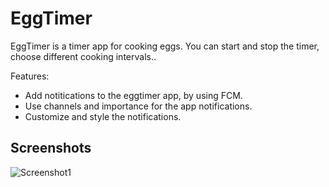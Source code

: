 EggTimer
==========================================================================

EggTimer is a timer app for cooking eggs.
You can start and stop the timer, choose different cooking intervals.. 

Features:

* Add notitications to the eggtimer app, by using FCM.
* Use channels and importance for the app notifications. 
* Customize and style the notifications.

## Screenshots

![Screenshot1](screen_1)
